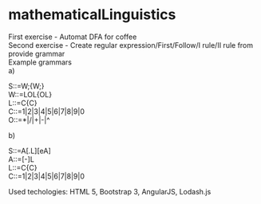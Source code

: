 # mathematicalLinguistics
First exercise - Automat DFA for coffee  
Second exercise - Create regular expression/First/Follow/I rule/II rule from provide grammar  
Example grammars  
a)  
  
S::=W;{W;}  
W::=LOL{OL}  
L::=C{C}  
C::=1|2|3|4|5|6|7|8|9|0  
O::=*|/|+|-|^  
  
  
b)   
  
S::=A[.L][eA]  
A::=[-]L  
L::=C{C}  
C::=1|2|3|4|5|6|7|8|9|0  
  
  
Used techologies: HTML 5, Bootstrap 3, AngularJS, Lodash.js  